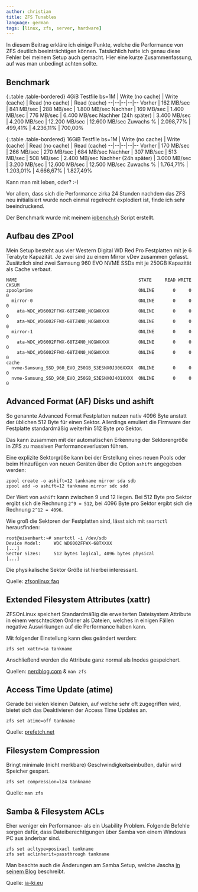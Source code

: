 ```yaml
---
author: christian
title: ZFS Tunables
language: german
tags: [linux, zfs, server, hardware]
---
```


In diesem Beitrag erkläre ich einige Punkte, welche die Performance von ZFS
deutlich beeinträchtigen können. Tatsächlich hatte ich genau diese Fehler bei meinem Setup auch
gemacht. Hier eine kurze Zusammenfassung, auf was man unbedingt achten sollte.

## Benchmark

<div markdown="1" class="table-responsive">

{:.table .table-bordered}
4GiB Testfile bs=1M | Write (no cache) | Write (cache) | Read (no cache) | Read (cache)
--|--|--|--|--
Vorher | 162 MB/sec | 841 MB/sec | 288 MB/sec | 1.800 MB/sec
Nachher | 169 MB/sec | 1.400 MB/sec | 776 MB/sec | 6.400 MB/sec
Nachher (24h später) | 3.400 MB/sec | 4.200 MB/sec | 12.200 MB/sec | 12.600 MB/sec
Zuwachs % | 2.098,77% | 499,41% | 4.236,11% | 700,00%

</div>

<div markdown="1" class="table-responsive">

{:.table .table-bordered}
16GiB Testfile bs=1M | Write (no cache) | Write (cache) | Read (no cache) | Read (cache)
--|--|--|--|--
Vorher | 170 MB/sec | 266 MB/sec | 270 MB/sec | 684 MB/sec
Nachher | 307 MB/sec | 513 MB/sec | 508 MB/sec | 2.400 MB/sec
Nachher (24h später) | 3.000 MB/sec | 3.200 MB/sec | 12.600 MB/sec | 12.500 MB/sec
Zuwachs % | 1.764,71% | 1.203,01% | 4.666,67% | 1.827,49%

</div>

Kann man mit leben, oder? :-)

Vor allem, dass sich die Performance zirka 24 Stunden nachdem
das ZFS neu initialisiert wurde noch einmal regelrecht explodiert
ist, finde ich sehr beeindruckend.

Der Benchmark wurde mit meinem [iobench.sh](https://github.com/perryflynn/iobench) Script erstellt.

## Aufbau des ZPool

Mein Setup besteht aus vier Western Digital WD Red Pro Festplatten
mit je 6 Terabyte Kapazität.
Je zwei sind zu einem Mirror vDev zusammen gefasst. Zusätzlich sind
zwei Samsung 960 EVO NVME SSDs mit je 250GB Kapazität als Cache
verbaut.

```
NAME                                              STATE     READ WRITE CKSUM
zpoolprime                                        ONLINE       0     0     0
  mirror-0                                        ONLINE       0     0     0
    ata-WDC_WD6002FFWX-68TZ4N0_NCGWXXXX           ONLINE       0     0     0
    ata-WDC_WD6002FFWX-68TZ4N0_NCGWXXXX           ONLINE       0     0     0
  mirror-1                                        ONLINE       0     0     0
    ata-WDC_WD6002FFWX-68TZ4N0_NCGWXXXX           ONLINE       0     0     0
    ata-WDC_WD6002FFWX-68TZ4N0_NCGWXXXX           ONLINE       0     0     0
cache
  nvme-Samsung_SSD_960_EVO_250GB_S3ESNX0J306XXXX  ONLINE       0     0     0
  nvme-Samsung_SSD_960_EVO_250GB_S3ESNX0J401XXXX  ONLINE       0     0     0
```

## Advanced Format (AF) Disks und ashift

So genannte Advanced Format Festplatten nutzen nativ 4096 Byte
anstatt der üblichen 512 Byte für einen Sektor. Allerdings
emuliert die Firmware der Festplatte standardmäßig weiterhin
512 Byte pro Sektor.

Das kann zusammen mit der automatischen Erkennung der Sektorengröße 
in ZFS zu massiven Performanceverlusten führen.

Eine explizite Sektorgröße kann bei der Erstellung eines
neuen Pools oder beim Hinzufügen von neuen Geräten über die
Option `ashift` angegeben werden:

```
zpool create -o ashift=12 tankname mirror sda sdb
zpool add -o ashift=12 tankname mirror sdc sdd
```

Der Wert von `ashift` kann zwischen 9 und 12 liegen. Bei 512 Byte
pro Sektor ergibt sich die Rechnung `2^9 = 512`, bei 4096 Byte
pro Sektor ergibt sich die Rechnung `2^12 = 4096`.

Wie groß die Sektoren der Festplatten sind, lässt sich mit
`smartctl` herausfinden:

```
root@eisenbart:~# smartctl -i /dev/sdb
Device Model:     WDC WD6002FFWX-68TXXXX
[...]
Sector Sizes:     512 bytes logical, 4096 bytes physical
[...]
```

Die physikalische Sektor Größe ist hierbei interessant.

Quelle: [zfsonlinux faq](https://github.com/zfsonlinux/zfs/wiki/FAQ#advanced-format-disks)

## Extended Filesystem Attributes (xattr)

ZFSOnLinux speichert Standardmäßig die erweiterten Dateisystem
Attribute in einem verschteckten Ordner als Dateien, welches in
einigen Fällen negative Auswirkungen auf die Performance haben kann.

Mit folgender Einstellung kann dies geändert werden:

```
zfs set xattr=sa tankname
```

Anschließend werden die Attribute ganz normal als Inodes gespeichert.

Quellen: [nerdblog.com](http://www.nerdblog.com/2013/10/zfs-xattr-tuning-on-linux.html) & `man zfs`

## Access Time Update (atime)

Gerade bei vielen kleinen Dateien, auf welche sehr oft
zugegriffen wird, bietet sich das Deaktivieren der 
Access Time Updates an.

```
zfs set atime=off tankname
```

Quelle: [prefetch.net](https://prefetch.net/blog/index.php/2006/07/25/disabling-access-time-atime-updates-on-zfs-file-system/)

## Filesystem Compression

Bringt minimale (nicht merkbare) Geschwindigkeitseinbußen, dafür wird Speicher gespart.

```
zfs set compression=lz4 tankname
```

Quelle: `man zfs`

## Samba & Filesystem ACLs

Eher weniger ein Performance- als ein Usability Problem.
Folgende Befehle sorgen dafür, dass Dateiberechtigungen über
Samba von einem Windows PC aus änderbar sind.

```
zfs set acltype=posixacl tankname
zfs set aclinherit=passthrough tankname
```

Man beachte auch die Änderungen am Samba Setup, welche Jascha
[in seinem Blog](https://www.ja-ki.eu/2016/09/19/gedaechtnisstuetze-acls-mit-zfs-on-linux-und-samba-4-5/) 
beschreibt. 

Quelle: [ja-ki.eu](https://www.ja-ki.eu/2016/09/19/gedaechtnisstuetze-acls-mit-zfs-on-linux-und-samba-4-5/)